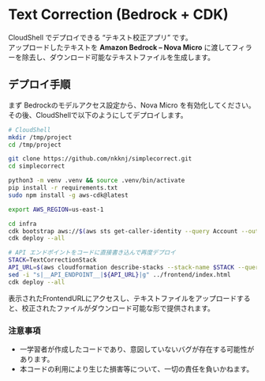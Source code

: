 # Text Correction (Bedrock + CDK)

CloudShell でデプロイできる “テキスト校正アプリ” です。  
アップロードしたテキストを **Amazon Bedrock – Nova Micro** に渡してフィラーを除去し、ダウンロード可能なテキストファイルを生成します。

## デプロイ手順

まず Bedrockのモデルアクセス設定から、Nova Micro を有効化してください。
その後、CloudShellで以下のようにしてデプロイします。

```bash
# CloudShell
mkdir /tmp/project
cd /tmp/project

git clone https://github.com/nkknj/simplecorrect.git
cd simplecorrect

python3 -m venv .venv && source .venv/bin/activate
pip install -r requirements.txt
sudo npm install -g aws-cdk@latest

export AWS_REGION=us-east-1

cd infra
cdk bootstrap aws://$(aws sts get-caller-identity --query Account --output text)/$AWS_REGION
cdk deploy --all

# API エンドポイントをコードに直接書き込んで再度デプロイ
STACK=TextCorrectionStack
API_URL=$(aws cloudformation describe-stacks --stack-name $STACK --query "Stacks[0].Outputs[?OutputKey=='ApiEndpoint'].OutputValue" --output text)
sed -i "s|__API_ENDPOINT__|${API_URL}|g" ../frontend/index.html
cdk deploy --all
```

表示されたFrontendURLにアクセスし、テキストファイルをアップロードすると、校正されたファイルがダウンロード可能な形で提供されます。

### 注意事項
- 一学習者が作成したコードであり、意図していないバグが存在する可能性があります。
- 本コードの利用により生じた損害等について、一切の責任を負いかねます。
